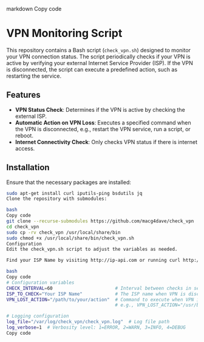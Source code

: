 markdown
Copy code
# VPN Monitoring Script

This repository contains a Bash script (`check_vpn.sh`) designed to monitor your VPN connection status. The script periodically checks if your VPN is active by verifying your external Internet Service Provider (ISP). If the VPN is disconnected, the script can execute a predefined action, such as restarting the service.

## Features

- **VPN Status Check**: Determines if the VPN is active by checking the external ISP.
- **Automatic Action on VPN Loss**: Executes a specified command when the VPN is disconnected, e.g., restart the VPN service, run a script, or reboot.
- **Internet Connectivity Check**: Only checks VPN status if there is internet access.

## Installation

Ensure that the necessary packages are installed:

```bash
sudo apt-get install curl iputils-ping bsdutils jq
Clone the repository with submodules:

bash
Copy code
git clone --recurse-submodules https://github.com/macg4dave/check_vpn
cd check_vpn
sudo cp -rv check_vpn /usr/local/share/bin
sudo chmod +x /usr/local/share/bin/check_vpn.sh
Configuration
Edit the check_vpn.sh script to adjust the variables as needed.

Find your ISP Name by visiting http://ip-api.com or running curl http://ip-api.com in the terminal.

bash
Copy code
# Configuration variables
CHECK_INTERVAL=60                       # Interval between checks in seconds
ISP_TO_CHECK="Your ISP Name"            # The ISP name when VPN is disconnected
VPN_LOST_ACTION="/path/to/your/action"  # Command to execute when VPN is lost
                                        # e.g., VPN_LOST_ACTION="/usr/bin/systemctl restart openvpn.service"

# Logging configuration
log_file="/var/log/check_vpn/check_vpn.log"  # Log file path
log_verbose=1  # Verbosity level: 1=ERROR, 2=WARN, 3=INFO, 4=DEBUG
Copy code
